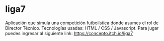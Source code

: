 # liga7

Aplicación que simula una competición futbolística donde asumes el rol de Director Técnico.
Tecnologías usadas: HTML / CSS / Javascript. Para jugar puedes ingresar al siguiente link:
https://concepto.itch.io/liga7
